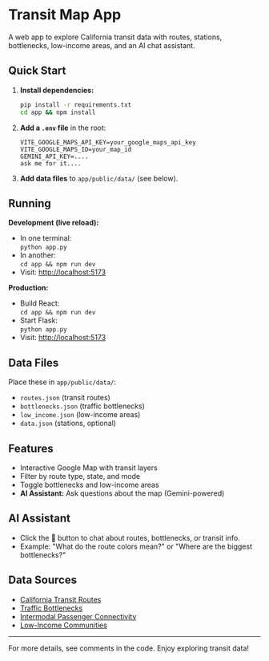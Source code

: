 # Transit Map App

A web app to explore California transit data with routes, stations, bottlenecks, low-income areas, and an AI chat assistant.

## Quick Start

1. **Install dependencies:**
   ```bash
   pip install -r requirements.txt
   cd app && npm install
   ```
2. **Add a `.env` file** in the root:
   ```
   VITE_GOOGLE_MAPS_API_KEY=your_google_maps_api_key
   VITE_GOOGLE_MAPS_ID=your_map_id
   GEMINI_API_KEY=....
   ask me for it....
   ```
3. **Add data files** to `app/public/data/` (see below).

## Running

**Development (live reload):**
- In one terminal:  
  `python app.py`  
- In another:  
  `cd app && npm run dev`
- Visit: [http://localhost:5173](http://localhost:5173)

**Production:**
- Build React:  
  `cd app && npm run dev`
- Start Flask:  
  `python app.py`
- Visit: [http://localhost:5173](http://localhost:5173)

## Data Files
Place these in `app/public/data/`:
- `routes.json` (transit routes)
- `bottlenecks.json` (traffic bottlenecks)
- `low_income.json` (low-income areas)
- `data.json` (stations, optional)

## Features
- Interactive Google Map with transit layers
- Filter by route type, state, and mode
- Toggle bottlenecks and low-income areas
- **AI Assistant:** Ask questions about the map (Gemini-powered)

## AI Assistant
- Click the 🤖 button to chat about routes, bottlenecks, or transit info.
- Example: "What do the route colors mean?" or "Where are the biggest bottlenecks?"

## Data Sources
- [California Transit Routes](https://gis.data.ca.gov/datasets/9509bf8a475f49b4a9c79bac15f8b479_0/explore)
- [Traffic Bottlenecks](https://gisdata-caltrans.opendata.arcgis.com/datasets/dd7cb74665a14859a59b8c31d3bc5a3e_0/about)
- [Intermodal Passenger Connectivity](https://catalog.data.gov/dataset/intermodal-passenger-connectivity-database-ipcd3)
- [Low-Income Communities](https://data.ca.gov/dataset/low-income-or-disadvantaged-communities-designated-by-california)

---
For more details, see comments in the code. Enjoy exploring transit data!